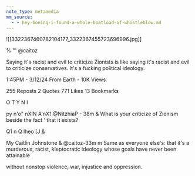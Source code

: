 ```yaml
---
note_type: metamedia
mm_source:
  - - hey-boeing-i-found-a-whole-boatload-of-whistleblow.md
---
```


![[3322367460782104177_3322367455723696996.jpg]]

% "' @caitoz

Saying it's racist and evil to criticize Zionists is
like saying it's racist and evil to criticize
conservatives. It's a fucking political ideology.

1:45PM - 3/12/24 From Earth - 10K Views

255 Reposts 2 Quotes 771 Likes 13 Bookmarks

O T Y N I

py n'o" nXIN A'nX1 @NitzhiaP - 38m
& What is your criticize of Zionism beside the fact
‘ that it exists?

Q1 n Q lheo  [J &

My Caitlin Johnstone & @caitoz-33m
m Same as everyone else's: that it's a
murderous, racist, kleptocratic ideology
whose goals have never been attainable

without nonstop violence, war, injustice and
oppression.

